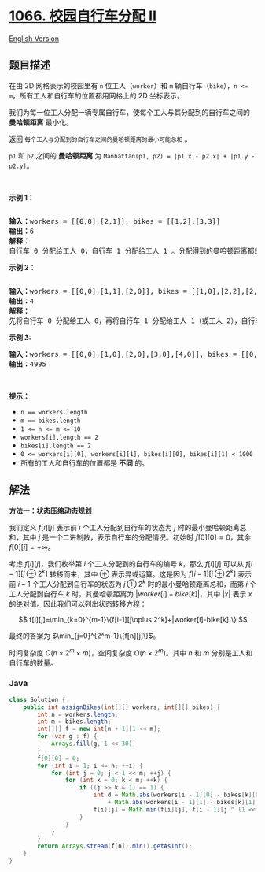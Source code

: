 # [1066. 校园自行车分配 II](https://leetcode.cn/problems/campus-bikes-ii)

[English Version](/solution/1000-1099/1066.Campus%20Bikes%20II/README_EN.md)

## 题目描述

<p>在由 2D 网格表示的校园里有&nbsp;<code>n</code>&nbsp;位工人（<code>worker</code>）和 <code>m</code>&nbsp;辆自行车（<code>bike</code>），<code>n &lt;= m</code>。所有工人和自行车的位置都用网格上的 2D 坐标表示。</p>

<p>我们为每一位工人分配一辆专属自行车，使每个工人与其分配到的自行车之间的 <strong>曼哈顿距离</strong> 最小化。</p>

<p>返回 <code>每个工人与分配到的自行车之间的曼哈顿距离的最小可能总和</code> 。</p>

<p><code>p1</code> 和&nbsp;<code>p2</code>&nbsp;之间的 <strong>曼哈顿距离</strong> 为&nbsp;<code>Manhattan(p1, p2) = |p1.x - p2.x| + |p1.y - p2.y|</code>。</p>

<p>&nbsp;</p>

<p><strong>示例 1：</strong></p>

<p><img alt="" src="https://fastly.jsdelivr.net/gh/doocs/leetcode@main/solution/1000-1099/1066.Campus%20Bikes%20II/images/1261_example_1_v2.png" /></p>

<pre>
<strong>输入：</strong>workers = [[0,0],[2,1]], bikes = [[1,2],[3,3]]
<strong>输出：</strong>6
<strong>解释：</strong>
自行车 0 分配给工人 0，自行车 1 分配给工人 1 。分配得到的曼哈顿距离都是 3, 所以输出为 6 。
</pre>

<p><strong>示例 2：</strong></p>

<p><img alt="" src="https://fastly.jsdelivr.net/gh/doocs/leetcode@main/solution/1000-1099/1066.Campus%20Bikes%20II/images/1261_example_2_v2.png" /></p>

<pre>
<strong>输入：</strong>workers = [[0,0],[1,1],[2,0]], bikes = [[1,0],[2,2],[2,1]]
<strong>输出：</strong>4
<strong>解释：</strong>
先将自行车 0 分配给工人 0，再将自行车 1 分配给工人 1（或工人 2），自行车 2 给工人 2（或工人 1）。如此分配使得曼哈顿距离的总和为 4。
</pre>

<p><strong>示例 3:</strong></p>

<pre>
<strong>输入：</strong>workers = [[0,0],[1,0],[2,0],[3,0],[4,0]], bikes = [[0,999],[1,999],[2,999],[3,999],[4,999]]
<strong>输出：</strong>4995
</pre>

<p>&nbsp;</p>

<p><strong>提示：</strong></p>

<ul>
	<li><code>n == workers.length</code></li>
	<li><code>m == bikes.length</code></li>
	<li><code>1 &lt;= n &lt;= m &lt;= 10</code></li>
	<li><code>workers[i].length == 2</code></li>
	<li><code>bikes[i].length == 2</code></li>
	<li><code>0 &lt;= workers[i][0], workers[i][1], bikes[i][0], bikes[i][1] &lt; 1000</code></li>
	<li>所有的工人和自行车的位置都是 <strong>不同</strong>&nbsp;的。</li>
</ul>

## 解法

**方法一：状态压缩动态规划**

我们定义 $f[i][j]$ 表示前 $i$ 个工人分配到自行车的状态为 $j$ 时的最小曼哈顿距离总和，其中 $j$ 是一个二进制数，表示自行车的分配情况。初始时 $f[0][0]=0$，其余 $f[0][j]=+\infty$。

考虑 $f[i][j]$，我们枚举第 $i$ 个工人分配到的自行车的编号 $k$，那么 $f[i][j]$ 可以从 $f[i-1][j\oplus 2^k]$ 转移而来，其中 $\oplus$ 表示异或运算。这是因为 $f[i-1][j\oplus 2^k]$ 表示前 $i-1$ 个工人分配到自行车的状态为 $j\oplus 2^k$ 时的最小曼哈顿距离总和，而第 $i$ 个工人分配到自行车 $k$ 时，其曼哈顿距离为 $|worker[i]-bike[k]|$，其中 $|x|$ 表示 $x$ 的绝对值。因此我们可以列出状态转移方程：

$$
f[i][j]=\min_{k=0}^{m-1}\{f[i-1][j\oplus 2^k]+|worker[i]-bike[k]|\}
$$

最终的答案为 $\min_{j=0}^{2^m-1}\{f[n][j]\}$。

时间复杂度 $O(n \times 2^m \times m)$，空间复杂度 $O(n \times 2^m)$。其中 $n$ 和 $m$ 分别是工人和自行车的数量。

### **Java**

```java
class Solution {
    public int assignBikes(int[][] workers, int[][] bikes) {
        int n = workers.length;
        int m = bikes.length;
        int[][] f = new int[n + 1][1 << m];
        for (var g : f) {
            Arrays.fill(g, 1 << 30);
        }
        f[0][0] = 0;
        for (int i = 1; i <= n; ++i) {
            for (int j = 0; j < 1 << m; ++j) {
                for (int k = 0; k < m; ++k) {
                    if ((j >> k & 1) == 1) {
                        int d = Math.abs(workers[i - 1][0] - bikes[k][0])
                            + Math.abs(workers[i - 1][1] - bikes[k][1]);
                        f[i][j] = Math.min(f[i][j], f[i - 1][j ^ (1 << k)] + d);
                    }
                }
            }
        }
        return Arrays.stream(f[n]).min().getAsInt();
    }
}
```

